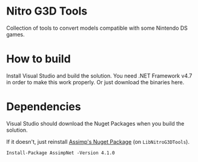 # Nitro G3D Tools
Collection of tools to convert models compatible with some Nintendo DS games.

# How to build
Install Visual Studio and build the solution. You need .NET Framework v4.7 in order to make this work properly.
Or just download the binaries here.

# Dependencies
Visual Studio should download the Nuget Packages when you build the solution.

If it doesn't, just reinstall [Assimp's Nuget Package](https://www.nuget.org/packages/AssimpNet/) (on ``LibNitroG3DTools``).

```Install-Package AssimpNet -Version 4.1.0```
